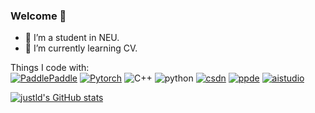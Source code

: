 ### Welcome 👋

<!--
**justld/justld** is a ✨ _special_ ✨ repository because its `README.md` (this file) appears on your GitHub profile.

Here are some ideas to get you started:

- 🔭 I’m a student in NEU.
- 🌱 I’m currently learning CV.
- 👯 I’m looking to collaborate on ...
- 🤔 I’m looking for help with ...
- 💬 Ask me about ...
- 📫 How to reach me: ...
- 😄 Pronouns: ...
- ⚡ Fun fact: ...
-->

- 🔭 I’m a student in NEU.
- 🌱 I’m currently learning CV.

Things I code with:  
[![PaddlePaddle](https://img.shields.io/static/v1?label=Frame&message=PaddlePaddle&color=green)](https://github.com/PaddlePaddle)
[![Pytorch](https://img.shields.io/static/v1?label=Frame&message=Pytorch&color=blue)](https://pytorch.org/docs/stable/index.html)
![C++](https://img.shields.io/static/v1?label=L&message=CPlusPlus&color=dark)
![python](https://img.shields.io/static/v1?label=L&message=Python&color=dark)
[![csdn](https://img.shields.io/static/v1?label=blog&message=csdn&color=red)](https://blog.csdn.net/qq_40035462?spm=1000.2115.3001.5343)
[![ppde](https://img.shields.io/static/v1?label=T&message=ppde&color=yellow)](https://www.paddlepaddle.org.cn/ppdemd?n=/ppdemd/%E9%83%8E%E7%9D%A3)
[![aistudio](https://img.shields.io/static/v1?label=P&message=aistudio&color=blue)](https://aistudio.baidu.com/aistudio/personalcenter/thirdview/312316)

[![justld's GitHub stats](https://github-readme-stats.vercel.app/api?username=justld&theme=dark&show_icons=true)](https://github.com/anuraghazra/github-readme-stats)
